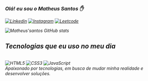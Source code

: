 ### <i>Olá! eu sou o Matheus Santos ✋<i>

[![Linkedin](https://img.shields.io/badge/LinkedIn-0077B5?style=for-the-badge&logo=linkedin&logoColor=white)](https://www.linkedin.com/in/matheus-santos-da-silva-5a2b891a5/)
[![Instagram](https://img.shields.io/badge/Instagram-E4405F?style=for-the-badge&logo=instagram&logoColor=white)](https://www.instagram.com/matheusbennettmelo?igsh=MTZhYmh3Ym0zbnBoYg==)
[![Leetcode](https://img.shields.io/badge/-LeetCode-FFA116?style=for-the-badge&logo=LeetCode&logoColor=black)](https://leetcode.com/u/MatheusDevBa/=)

![Matheus'santos GitHub stats](https://github-readme-stats.vercel.app/api?username=anakinnBaiano&show_icons=true&theme=radical)

## <i>Tecnologias que eu uso no meu dia<i>

<div style= "display: inline-block"></br>
<img align="center" alt= "HTML5" src="https://img.shields.io/badge/HTML5-E34F26?style=for-the-badge&logo=html5&logoColor=white">
</div>
<div style= "display: inline-block"></br>
<img align="center" alt= "CSS3" src="https://img.shields.io/badge/CSS3-1572B6?style=for-the-badge&logo=css3&logoColor=white">
</div>
<div style= "display: inline-block"></br>
<img align="center" alt= "JavaScript" src="https://img.shields.io/badge/JavaScript-F7DF1E?style=for-the-badge&logo=javascript&logoColor=black">
</div><br>
Apaixonado por tecnologias, em busca de mudar minha realidade e desenvolver soluções.
